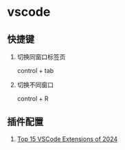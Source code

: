 # vscode

## 快捷键

1. 切换同窗口标签页

   control + tab

2. 切换不同窗口

   control + R

## 插件配置
1. [Top 15 VSCode Extensions of 2024](https://prismic.io/blog/top-vscode-extensions)
